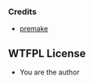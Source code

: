 

### Credits
 - [premake](https://github.com/premake/premake-core)

## WTFPL License
- You are the author